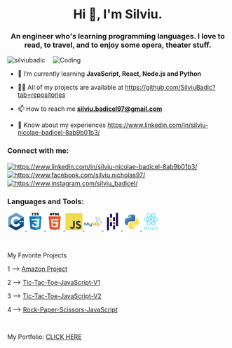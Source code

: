 <h1 align="center">Hi 👋, I'm Silviu.</h1>
<h3 align="center">An engineer who's learning programming languages. I love to read, to travel, and to enjoy some opera, theater stuff.</h3> 
<img align="right" alt="Coding" width="400" src="https://user-images.githubusercontent.com/74038190/229223263-cf2e4b07-2615-4f87-9c38-e37600f8381a.gif">


<p align="left"> <img src="https://komarev.com/ghpvc/?username=silviubadic&label=Profile%20views&color=0e75b6&style=flat" alt="silviubadic" /> </p>

- 🌱 I’m currently learning **JavaScript, React, Node.js and Python**

- 👨‍💻 All of my projects are available at https://github.com/SilviuBadic?tab=repositories

- 📫 How to reach me **silviu.badicel97@gmail.com**

- 📄 Know about my experiences https://www.linkedin.com/in/silviu-nicolae-badicel-8ab9b01b3/

<h3 align="left">Connect with me:</h3>
<p align="left">
<a href="https://linkedin.com/in/https://www.linkedin.com/in/silviu-nicolae-badicel-8ab9b01b3/" target="blank"><img align="center" src="https://raw.githubusercontent.com/rahuldkjain/github-profile-readme-generator/master/src/images/icons/Social/linked-in-alt.svg" alt="https://www.linkedin.com/in/silviu-nicolae-badicel-8ab9b01b3/" height="30" width="40" /></a>
<a href="https://fb.com/https://www.facebook.com/silviu.nicholas97/" target="blank"><img align="center" src="https://raw.githubusercontent.com/rahuldkjain/github-profile-readme-generator/master/src/images/icons/Social/facebook.svg" alt="https://www.facebook.com/silviu.nicholas97/" height="30" width="40" /></a>
<a href="https://instagram.com/https://www.instagram.com/silviu_badicel/" target="blank"><img align="center" src="https://raw.githubusercontent.com/rahuldkjain/github-profile-readme-generator/master/src/images/icons/Social/instagram.svg" alt="https://www.instagram.com/silviu_badicel/" height="30" width="40" /></a>
</p>

<h3 align="left">Languages and Tools:</h3>
<p align="left"> <a href="https://www.w3schools.com/cpp/" target="_blank" rel="noreferrer"> <img src="https://raw.githubusercontent.com/devicons/devicon/master/icons/cplusplus/cplusplus-original.svg" alt="cplusplus" width="40" height="40"/> </a> <a href="https://www.w3schools.com/css/" target="_blank" rel="noreferrer"> <img src="https://raw.githubusercontent.com/devicons/devicon/master/icons/css3/css3-original-wordmark.svg" alt="css3" width="40" height="40"/> </a> <a href="https://www.w3.org/html/" target="_blank" rel="noreferrer"> <img src="https://raw.githubusercontent.com/devicons/devicon/master/icons/html5/html5-original-wordmark.svg" alt="html5" width="40" height="40"/> </a> <a href="https://developer.mozilla.org/en-US/docs/Web/JavaScript" target="_blank" rel="noreferrer"> <img src="https://raw.githubusercontent.com/devicons/devicon/master/icons/javascript/javascript-original.svg" alt="javascript" width="40" height="40"/> </a> <a href="https://www.mysql.com/" target="_blank" rel="noreferrer"> <img src="https://raw.githubusercontent.com/devicons/devicon/master/icons/mysql/mysql-original-wordmark.svg" alt="mysql" width="40" height="40"/> </a> <a href="https://pandas.pydata.org/" target="_blank" rel="noreferrer"> <img src="https://raw.githubusercontent.com/devicons/devicon/2ae2a900d2f041da66e950e4d48052658d850630/icons/pandas/pandas-original.svg" alt="pandas" width="40" height="40"/> </a> <a href="https://www.python.org" target="_blank" rel="noreferrer"> <img src="https://raw.githubusercontent.com/devicons/devicon/master/icons/python/python-original.svg" alt="python" width="40" height="40"/> </a> <a href="https://reactjs.org/" target="_blank" rel="noreferrer"> <img src="https://raw.githubusercontent.com/devicons/devicon/master/icons/react/react-original-wordmark.svg" alt="react" width="40" height="40"/> </a> </p>
&nbsp &nbsp
<p>My Favorite Projects</p>
<p>1 --> <a href="https://github.com/SilviuBadic/Javascript-Amazon-Project" target="_blank">Amazon Project</a></p>
<p>2 --> <a href="https://github.com/SilviuBadic/tic-tac-toe-javascript" target="_blank">Tic-Tac-Toe-JavaScript-V1</a></p>
<p>3 --> <a href="https://github.com/SilviuBadic/tic-tac-toe-javascript" target="_blank">Tic-Tac-Toe-JavaScript-V2</a></p>
<p>4 --> <a href="https://github.com/SilviuBadic/rock-paper-scissors-javascript" target="_blank">Rock-Paper-Scissors-JavaScript</a></p>


<br>
<p>My Portfolio: <a href="https://silviubadic.github.io/portfolio/html/index.html">CLICK HERE</a></p>

